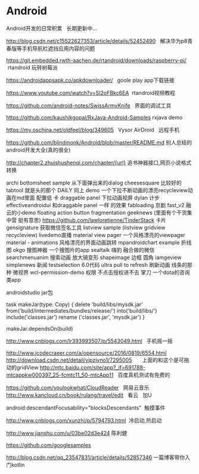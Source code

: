 # Android
Android开发的日常积累   长期更新中...

http://blog.csdn.net/c15522627353/article/details/52452490   解决华为p8青春版等手机导航栏遮挡应用内容的问题

https://git.embedded.rwth-aachen.de/rtandroid/downloads/raspberry-pi/  rtandroid 玩转树莓派

https://androidappsapk.co/apkdownloader/   goole play app下载链接

https://www.youtube.com/watch?v=SI2oFBkc6EA  rtandroid视频教程

https://github.com/android-notes/SwissArmyKnife   界面的调试工具

https://github.com/kaushikgopal/RxJava-Android-Samples  rxjava demo

https://my.oschina.net/oldfeel/blog/349605   Vysor  AirDroid   远程手机

https://github.com/blindmonk/Android/blob/master/README.md 别人总结的android开发大全(真的很全)

http://chapter2.zhuishushenqi.com/chapter/{url}  追书神器接口,网页小说格式转换

archi
bottomsheet sample   从下面弹出来的dialog
cheesesquare      比较好的  tabtool  就是头的那个
DAILY  同上
demo  一个下拉不断动画的漂亮recycleview动画在md里面   配置低 卡
draggable panel 下拉动画视屏
dylan 计步
effectiveandroidui 和draggable panel  一样 的效果
fabloading 京剧
fast_v2 融云的小demo
floating action button 
fragmentation
geeknews  (里面有个干货集中营  挺有意思)
https://github.com/lawloretienne/TinderStack 卡片
gensignature 获取微信签名工具
listview sample (listview gridview recycleview)
livedemo直播
material view pager 一个风格漂亮的viewpager
material - animations 风格漂亮的界面动画跳转
mpandroidchart example 折线图
okgo 
搜图神器  一个搜图片的app 
sealtalk 嗨豹 融合做的微信
searchmenuanim 搜索动画 放大镜变形
shapeimage 边框 圆角 iamgeview
simplenews  新闻
testselection  6.0代码
ultra pull to refresh 刷新动画  线条的那种
微视界 
wcl-permission-demo 权限 不点击授权进不去
掌刀  一个dota的咨询类app


androidstudio  jar包

task makeJar(type: Copy) {
    delete 'build/libs/mysdk.jar'
    from('build/intermediates/bundles/release/')
    into('build/libs/')
    include('classes.jar')
    rename ('classes.jar', 'mysdk.jar')
}

makeJar.dependsOn(build)


http://www.cnblogs.com/lr393993507/p/5543049.html   手机摇一摇

http://www.jcodecraeer.com/a/opensource/2016/0819/6554.html
http://download.csdn.net/detail/vipzjyno1/7295005       上面的和这个是可拖动的gridView
http://mtc.baidu.com/site/app?_if=691788-mtcappkw000397_25-fcmtc11_50-mtcApp11   百度真机测试有免费的

https://github.com/youlookwhat/CloudReader   网易云音乐
http://www.kancloud.cn/book/rulang/travel/edit   看云   加U

android:descendantFocusability="blocksDescendants"  触摸事件

http://www.cnblogs.com/xunzhi/p/5794793.html  冷启动,热启动

http://www.jianshu.com/u/03be02d3e424   陈利健

https://github.com/googlesamples

http://blog.csdn.net/qq_23547831/article/details/52857346 一篇博客带你入门kotlin
